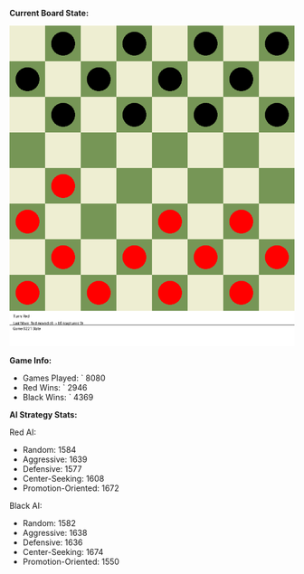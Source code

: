 
**Current Board State:**  
<!-- START_GIF -->
![Checkers Game](./checkers_game.gif)
<!-- END_GIF -->

**Game Info:**  
- Games Played: `<!-- GAMES_PLAYED --> 8080
- Red Wins: `<!-- RED_WINS --> 2946
- Black Wins: `<!-- BLACK_WINS --> 4369

<!-- AI_STATS -->
**AI Strategy Stats:**

Red AI:
- Random: 1584
- Aggressive: 1639
- Defensive: 1577
- Center-Seeking: 1608
- Promotion-Oriented: 1672

Black AI:
- Random: 1582
- Aggressive: 1638
- Defensive: 1636
- Center-Seeking: 1674
- Promotion-Oriented: 1550
